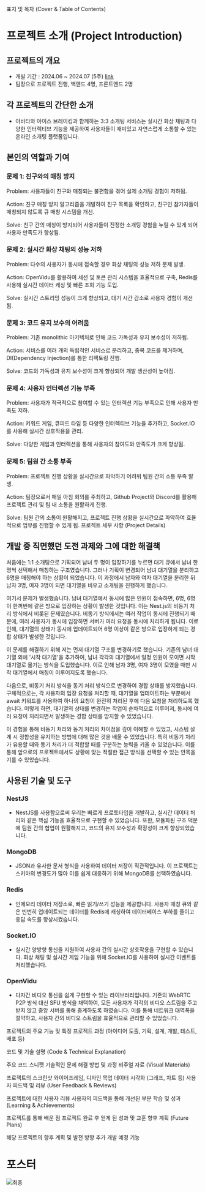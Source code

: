 표지 및 목차 (Cover & Table of Contents)




# 프로젝트 소개 (Project Introduction)
## 프로젝트의 개요
- 개발 기간 : 2024.06 ~ 2024.07 (5주) [link](https://github.com/Amborsia/egg-signal-server)
- 팀장으로 프로젝트 진행, 백엔드 4명, 프론트엔드 2명
## 각 프로젝트의 간단한 소개
- 아바타와 아이스 브레이킹과 함께하는 3:3 소개팅 서비스는 실시간 화상 채팅과 다양한 인터렉티브 기능을 제공하여 사용자들이 재미있고 자연스럽게 소통할 수 있는 온라인 소개팅 플랫폼입니다.

## 본인의 역할과 기여
### 문제 1: 친구와의 매칭 방지
Problem: 사용자들이 친구와 매칭되는 불편함을 겪어 실제 소개팅 경험이 저하됨.

Action: 친구 매칭 방지 알고리즘을 개발하여 친구 목록을 확인하고, 친구인 참가자들이 매칭되지 않도록 큐 매칭 시스템을 개선.

Solve: 친구 간의 매칭이 방지되어 사용자들이 진정한 소개팅 경험을 누릴 수 있게 되어 사용자 만족도가 향상됨.

### 문제 2: 실시간 화상 채팅의 성능 저하
Problem: 다수의 사용자가 동시에 접속할 경우 화상 채팅의 성능 저하 문제 발생.

Action: OpenVidu를 활용하여 세션 및 토큰 관리 시스템을 효율적으로 구축, Redis를 사용해 실시간 데이터 캐싱 및 빠른 조회 기능 도입.

Solve: 실시간 스트리밍 성능이 크게 향상되고, 대기 시간 감소로 사용자 경험이 개선됨.

### 문제 3: 코드 유지 보수의 어려움
Problem: 기존 monolithic 아키텍처로 인해 코드 가독성과 유지 보수성이 저하됨.

Action: 서비스를 여러 개의 독립적인 서비스로 분리하고, 중복 코드를 제거하며, DI(Dependency Injection)를 통한 리팩토링 진행.

Solve: 코드의 가독성과 유지 보수성이 크게 향상되어 개발 생산성이 높아짐.

### 문제 4: 사용자 인터렉션 기능 부족
Problem: 사용자가 적극적으로 참여할 수 있는 인터렉션 기능 부족으로 인해 사용자 만족도 저하.

Action: 키워드 게임, 큐피드 타임 등 다양한 인터렉티브 기능을 추가하고, Socket.IO를 사용해 실시간 상호작용을 관리.

Solve: 다양한 게임과 인터렉션을 통해 사용자의 참여도와 만족도가 크게 향상됨.

### 문제 5: 팀원 간 소통 부족
Problem: 프로젝트 진행 상황을 실시간으로 파악하기 어려워 팀원 간의 소통 부족 발생.

Action: 팀장으로서 매일 아침 회의를 주최하고, Github Project와 Discord를 활용해 프로젝트 관리 및 팀 내 소통을 원활하게 진행.

Solve: 팀원 간의 소통이 원활해지고, 프로젝트 진행 상황을 실시간으로 파악하여 효율적으로 업무를 진행할 수 있게 됨.
프로젝트 세부 사항 (Project Details)

## 개발 중 직면했던 도전 과제와 그에 대한 해결책
처음에는 1:1 소개팅으로 기획되어 남녀 두 명이 입장하기를 누르면 대기 큐에서 남녀 한 명씩 선택해서 매칭하는 구조였습니다. 그러나 기획이 변경되어 남녀 대기열을 분리하고 6명을 매칭해야 하는 상황이 되었습니다. 이 과정에서 남자와 여자 대기열을 분리한 뒤 남자 3명, 여자 3명이 되면 대기열을 비우고 소개팅을 진행하게 했습니다.

여기서 문제가 발생했습니다. 남녀 대기열에서 동시에 많은 인원이 접속하면, 6명, 6명이 한꺼번에 같은 방으로 입장하는 상황이 발생한 것입니다. 이는 Nest.js의 비동기 처리 방식에서 비롯된 문제였습니다. 비동기 방식에서는 여러 작업이 동시에 진행되기 때문에, 여러 사용자가 동시에 입장하면 서버가 여러 요청을 동시에 처리하게 됩니다. 이로 인해, 대기열의 상태가 동시에 업데이트되어 6명 이상이 같은 방으로 입장하게 되는 경합 상태가 발생한 것입니다.

이 문제를 해결하기 위해 저는 먼저 대기열 구조를 변경하기로 했습니다. 기존의 남녀 대기열 외에 '시작 대기열'을 추가하여, 남녀 각각의 대기열에서 일정 인원이 모이면 시작 대기열로 옮기는 방식을 도입했습니다. 이로 인해 남자 3명, 여자 3명이 모였을 때만 시작 대기열에서 매칭이 이루어지도록 했습니다.

다음으로, 비동기 처리 방식을 동기 처리 방식으로 변경하여 경합 상태를 방지했습니다. 구체적으로는, 각 사용자의 입장 요청을 처리할 때, 대기열을 업데이트하는 부분에서 await 키워드를 사용하여 하나의 요청이 완전히 처리된 후에 다음 요청을 처리하도록 했습니다. 이렇게 하면, 대기열의 상태를 변경하는 작업이 순차적으로 이루어져, 동시에 여러 요청이 처리되면서 발생하는 경합 상태를 방지할 수 있었습니다.

이 경험을 통해 비동기 처리와 동기 처리의 차이점을 깊이 이해할 수 있었고, 시스템 설계 시 정합성을 유지하는 방법에 대해 많은 것을 배울 수 있었습니다. 특히 비동기 처리가 유용할 때와 동기 처리가 더 적합할 때를 구분하는 능력을 키울 수 있었습니다. 이를 통해 앞으로의 프로젝트에서도 상황에 맞는 적절한 접근 방식을 선택할 수 있는 안목을 기를 수 있었습니다.


## 사용된 기술 및 도구
### NestJS
- NestJS를 사용함으로써 우리는 빠르게 프로토타입을 개발하고, 실시간 데이터 처리와 같은 핵심 기능을 효율적으로 구현할 수 있었습니다. 또한, 모듈화된 구조 덕분에 팀원 간의 협업이 원활해지고, 코드의 유지 보수성과 확장성이 크게 향상되었습니다.
### MongoDB
- JSON과 유사한 문서 형식을 사용하여 데이터 저장이 직관적입니다. 이 프로젝트는 스키마의 변경도가 많아 이를 쉽게 대응하기 위해 MongoDB를 선택하였습니다.
### Redis
- 인메모리 데이터 저장소로, 빠른 읽기/쓰기 성능을 제공합니다. 사용자 매칭 큐와 같은 빈번히 업데이트되는 데이터를 Redis에 캐싱하여 데이터베이스 부하를 줄이고 응답 속도를 향상시켰습니다.
### Socket.IO 
- 실시간 양방향 통신을 지원하여 사용자 간의 실시간 상호작용을 구현할 수 있습니다. 화상 채팅 및 실시간 게임 기능을 위해 Socket.IO를 사용하여 실시간 이벤트를 처리했습니다.
### OpenVidu
- 다자간 비디오 통신을 쉽게 구현할 수 있는 라이브러리입니다. 기존의 WebRTC P2P 방식 대신 SFU 방식을 채택하여, 모든 사용자가 각각의 비디오 스트림을 주고받지 않고 중앙 서버를 통해 중계하도록 하였습니다. 이를 통해 네트워크 대역폭을 절약하고, 사용자 간의 비디오 스트림을 효율적으로 관리할 수 있었습니다.

  
프로젝트의 주요 기능 및 특징
프로젝트 과정 (아이디어 도출, 기획, 설계, 개발, 테스트, 배포 등)

코드 및 기술 설명 (Code & Technical Explanation)

주요 코드 스니펫
기술적인 문제 해결 방법 및 과정
비주얼 자료 (Visual Materials)

프로젝트의 스크린샷
와이어프레임, 디자인 목업
데이터 시각화 (그래프, 차트 등)
사용자 피드백 및 리뷰 (User Feedback & Reviews)

프로젝트에 대한 사용자 리뷰
사용자의 피드백을 통해 개선된 부분
학습 및 성과 (Learning & Achievements)

프로젝트를 통해 배운 점
프로젝트 완료 후 얻게 된 성과 및 교훈
향후 계획 (Future Plans)

해당 프로젝트의 향후 계획 및 발전 방향
추가 개발 예정 기능


# 포스터
![최종](https://github.com/user-attachments/assets/8d75f532-e144-4799-8c02-c08e14cac790)
